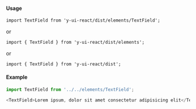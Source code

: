 #### Usage

```markdown
import TextField from 'y-ui-react/dist/elements/TextField';
```

or

```markdown
import { TextField } from 'y-ui-react/dist/elements';
```

or

```markdown
import { TextField } from 'y-ui-react/dist';
```

#### Example

```js
import TextField from '../../elements/TextField';

<TextField>Lorem ipsum, dolor sit amet consectetur adipisicing elit</TextField>;
```
